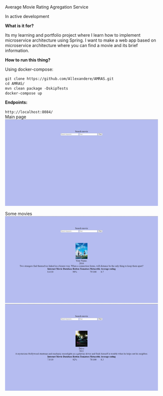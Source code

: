 Average Movie Rating Agregation Service

In active development

**What is it for?**<br />
  
  Its my learning and portfolio project where I learn how to implement microservice architecture using Spring. 
  I want to make a web app based on microservice architecture where you can find a movie and its brief information.

**How to run this thing?**<br />

  Using docker-compose:<br />
  ```
  git clone https://github.com/Allexandere/AMRAS.git
  cd AMRAS/
  mvn clean package -DskipTests
  docker-compose up
  ```
 **Endpoints:**<br />
 
  `http://localhost:8084/`<br />
  Main page <br />
  ![alt text](https://github.com/Allexandere/AMRAS/blob/main/main-page.jpg?raw=true)
  
  Some movies
  ![alt text](https://github.com/Allexandere/AMRAS/blob/main/movie1.jpg?raw=true)
  ![alt text](https://github.com/Allexandere/AMRAS/blob/main/movie2.jpg?raw=true)
  
